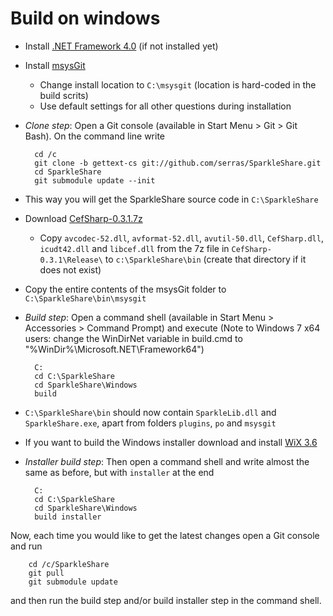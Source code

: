 # Build on windows

* Install [.NET Framework 4.0](http://www.microsoft.com/download/en/details.aspx?id=17851) (if not installed yet)

* Install [msysGit](http://code.google.com/p/msysgit/downloads/detail?name=Git-1.7.8-preview20111206.exe)
  *  Change install location to `C:\msysgit` (location is hard-coded in the build scrits)
  *  Use default settings for all other questions during installation

* _Clone step_: Open a Git console (available in Start Menu > Git > Git Bash). On the command line write

        cd /c
        git clone -b gettext-cs git://github.com/serras/SparkleShare.git
        cd SparkleShare
        git submodule update --init

* This way you will get the SparkleShare source code in `C:\SparkleShare`

* Download [CefSharp-0.3.1.7z](https://github.com/downloads/chillitom/CefSharp/CefSharp-0.3.1.7z)
  * Copy `avcodec-52.dll`, `avformat-52.dll`, `avutil-50.dll`, `CefSharp.dll`, `icudt42.dll` and `libcef.dll` from the 7z file in `CefSharp-0.3.1\Release\` to `c:\SparkleShare\bin` (create that directory if it does not exist)

* Copy the entire contents of the msysGit folder to `C:\SparkleShare\bin\msysgit`

* _Build step_: Open a command shell (available in Start Menu > Accessories > Command Prompt) and execute   (Note to Windows 7 x64 users: change the WinDirNet variable in build.cmd to "%WinDir%\Microsoft.NET\Framework64") 

        C:
        cd C:\SparkleShare
        cd SparkleShare\Windows
        build

* `C:\SparkleShare\bin` should now contain `SparkleLib.dll` and `SparkleShare.exe`, apart from folders `plugins`, `po` and `msysgit`

* If you want to build the Windows installer download and install [WiX 3.6](http://wix.sourceforge.net/)

* _Installer build step_: Then open a command shell and write almost the same as before, but with `installer` at the end

        C:
        cd C:\SparkleShare
        cd SparkleShare\Windows
        build installer

Now, each time you would like to get the latest changes open a Git console and run

        cd /c/SparkleShare
        git pull
        git submodule update

and then run the build step and/or build installer step in the command shell.
